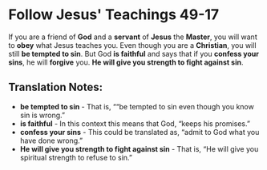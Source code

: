 Follow Jesus' Teachings 49-17
===============================


If you are a friend of **God** and a **servant** of **Jesus** the
**Master**, you will want to **obey** what Jesus teaches you. Even though
you are a **Christian**, you will still **be tempted to sin**. But God
**is faithful** and says that if you **confess your sins**, he will
**forgive** you. **He will give you strength to fight against sin**.

Translation Notes:
------------------

-   **be tempted to sin** - That is, ““be tempted to sin even
though you
    know sin is wrong.”
-   **is faithful** - In this context this means that God, “keeps his
    promises.”
-   **confess your sins** - This could be translated as, “admit to God
    what you have done wrong.”
-   **He will give you strength to fight against sin** - That is, “He
    will give you spiritual strength to refuse to sin.”


